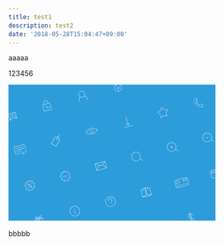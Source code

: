 ```yaml
---
title: test1
description: test2
date: '2018-05-28T15:04:47+09:00'
---
```

aaaaa

123456

![test](/images/uploads/help.png)

bbbbb
